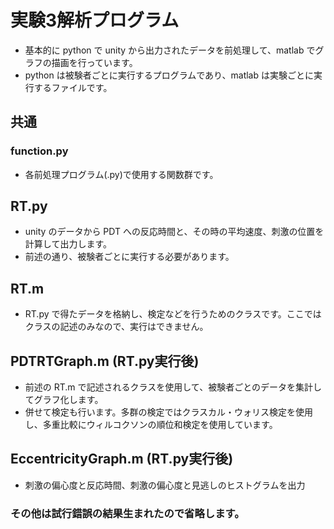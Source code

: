 # 実験3解析プログラム

- 基本的に python で unity から出力されたデータを前処理して、matlab でグラフの描画を行っています。
- python は被験者ごとに実行するプログラムであり、matlab は実験ごとに実行するファイルです。

## 共通

### function.py

  - 各前処理プログラム(.py)で使用する関数群です。

## RT.py

- unity のデータから PDT への反応時間と、その時の平均速度、刺激の位置を計算して出力します。
- 前述の通り、被験者ごとに実行する必要があります。

## RT.m

- RT.py で得たデータを格納し、検定などを行うためのクラスです。ここではクラスの記述のみなので、実行はできません。

## PDTRTGraph.m (RT.py実行後)

- 前述の RT.m で記述されるクラスを使用して、被験者ごとのデータを集計してグラフ化します。
- 併せて検定も行います。多群の検定ではクラスカル・ウォリス検定を使用し、多重比較にウィルコクソンの順位和検定を使用しています。

## EccentricityGraph.m (RT.py実行後)

 - 刺激の偏心度と反応時間、刺激の偏心度と見逃しのヒストグラムを出力

### その他は試行錯誤の結果生まれたので省略します。
